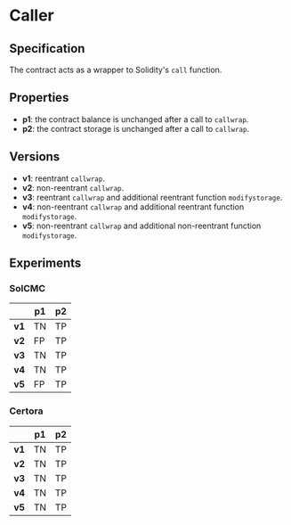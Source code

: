 # Caller
## Specification
The contract acts as a wrapper to Solidity's `call` function.

## Properties
- **p1**: the contract balance is unchanged after a call to  `callwrap`.
- **p2**: the contract storage is unchanged after a call to `callwrap`.

## Versions
- **v1**: reentrant `callwrap`.
- **v2**: non-reentrant `callwrap`.
- **v3**: reentrant `callwrap` and additional reentrant function `modifystorage`.
- **v4**: non-reentrant `callwrap` and additional reentrant function `modifystorage`.
- **v5**: non-reentrant `callwrap` and additional non-reentrant function `modifystorage`.

## Experiments

### SolCMC

|        | p1  | p2  |
| ------ | --- | --- |
| **v1** | TN  | TP  |
| **v2** | FP  | TP  |
| **v3** | TN  | TP  |
| **v4** | TN  | TP  |
| **v5** | FP  | TP  |

### Certora

|        | p1  | p2  |
| ------ | --- | --- |
| **v1** | TN  | TP  |
| **v2** | TN  | TP  |
| **v3** | TN  | TP  |
| **v4** | TN  | TP  |
| **v5** | TN  | TP  |